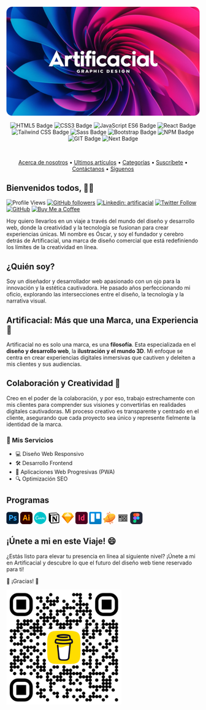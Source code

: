 ![Artificacial](https://github.com/artificacial/artificacial/blob/main/artificacial.png)
<br>
<p align="center">
  <img src="https://img.shields.io/badge/HTML5-orange" alt="HTML5 Badge" />
  <img src="https://img.shields.io/badge/CSS3-blue" alt="CSS3 Badge" />
  <img src="https://img.shields.io/badge/JavaScript%20ES6-yellow" alt="JavaScript ES6 Badge" />
  <img src="https://img.shields.io/badge/React-%2309D2F6" alt="React Badge" />
  <img src="https://img.shields.io/badge/Tailwind%20CSS-%2318ADB4" alt="Tailwind CSS Badge" />
  <img src="https://img.shields.io/badge/Sass-%23C06190" alt="Sass Badge" />
  <img src="https://img.shields.io/badge/Bootstrap-%237B11F3" alt="Bootstrap Badge" />
  <img src="https://img.shields.io/badge/NPM-%23C53635" alt="NPM Badge" />
  <img src="https://img.shields.io/badge/GIT-%23E84D31" alt="GIT Badge" />
  <img src="https://img.shields.io/badge/Next-black" alt="Next Badge" />
</p>
<br>

<p align="center">
  <a href="#aboutUs">Acerca de nosotros</a> •
  <a href="#lastPost">Ultimos artículos</a> •
  <a href="#category">Categorías</a> •
  <a href="#suscribe">Suscríbete</a> •
  <a href="#contact">Contáctanos</a> •
  <a href="#followUs">Síguenos</a>
</p>

## Bienvenidos todos, 👋🏻 

![Profile Views](https://komarev.com/ghpvc/?username=artificacial&color=blue) [![GitHub followers](https://img.shields.io/github/followers/tu-usuario?label=Follow&style=social)](https://github.com/tu-usuario/?tab=follow) [![Linkedin: artificacial](https://img.shields.io/badge/-tu--nombre-blue?style=flat-square&logo=Linkedin&logoColor=white&link=https://www.linkedin.com/in/tu-nombre/)](https://www.linkedin.com/in/artificacial/) [![Twitter Follow](https://img.shields.io/twitter/follow/@OArtificacialTk?style=social)](https://twitter.com/OArtificacilaTk) [![GitHub](https://img.shields.io/github/stars/tu-usuario?style=social)](https://github.com/artificacial) [![Buy Me a Coffee](https://img.shields.io/badge/Buy%20Me%20a%20Coffee-donate-yellow?style=flat-square&logo=buy-me-a-coffee)](https://www.buymeacoffee.com/Oslar)

Hoy quiero llevarlos en un viaje a través del mundo del diseño y desarrollo web, donde la creatividad y la tecnología se fusionan para crear experiencias únicas.
Mi nombre es Óscar, y soy el fundador y cerebro detrás de Artificacial, una marca de diseño comercial que está redefiniendo los límites de la creatividad en línea.

## ¿Quién soy?

Soy un diseñador y desarrollador web apasionado con un ojo para la innovación y la estética cautivadora. He pasado años perfeccionando mi oficio, explorando las intersecciones entre el diseño, la tecnología y la narrativa visual.

## Artificacial: Más que una Marca, una Experiencia 🔭

Artificacial no es solo una marca, es una **filosofía**. Esta especializada en el **diseño y desarrollo web**, la **ilustración y el mundo 3D**.
Mi enfoque se centra en crear experiencias digitales inmersivas que cautiven y deleiten a mis clientes y sus audiencias.

## Colaboración y Creatividad 👯 

Creo en el poder de la colaboración, y por eso, trabajo estrechamente con mis clientes para comprender sus visiones y convertirlas en realidades digitales cautivadoras.
Mi proceso creativo es transparente y centrado en el cliente, asegurando que cada proyecto sea único y represente fielmente la identidad de la marca.

### 🎨 Mis Servicios

- 💻 Diseño Web Responsivo
- 🛠️ Desarrollo Frontend
- 📱 Aplicaciones Web Progresivas (PWA)
- 🔍 Optimización SEO


## Programas
<span><img src="https://github.com/artificacial/artificacial/blob/main/logo/devicon--photoshop.png" width="32px" height="32px"><span> <span><img src="https://github.com/artificacial/artificacial/blob/main/logo/skill-icons--illustrator.png" width="32px" height="32px"><span> <span><img src="https://github.com/artificacial/artificacial/blob/main/logo/devicon--canva.png" width="32px" height="32px"><span> <span><img src="https://github.com/artificacial/artificacial/blob/main/logo/devicon--notion.png" width="32px" height="32px"><span> <span><img src="https://github.com/artificacial/artificacial/blob/main/logo/devicon--sketch.png" width="32px" height="32px"><span> <span><img src="https://github.com/artificacial/artificacial/blob/main/logo/logos--adobe-indesign.png" width="32px" height="32px"><span> <span><img src="https://github.com/artificacial/artificacial/blob/main/logo/logos--trello.png" width="32px" height="32px"><span> <span><img src="https://github.com/artificacial/artificacial/blob/main/logo/logos--zeplin.png" width="32px" height="32px"><span> <span><img src="https://github.com/artificacial/artificacial/blob/main/logo/openmoji--wireframes.png" width="32px" height="32px"><span> <span><img src="https://github.com/artificacial/artificacial/blob/main/logo/skill-icons--figma-dark.png" width="32px" height="32px"><span>


## ¡Únete a mi en este Viaje! 😄 

¿Estás listo para elevar tu presencia en línea al siguiente nivel? ¡Únete a mi en Artificacial y descubre lo que el futuro del diseño web tiene reservado para ti!

🎉 ¡Gracias! 🎉

<img src="https://github.com/artificacial/artificacial/blob/main/bmc_qr.png" width="300" height="300"/>
















